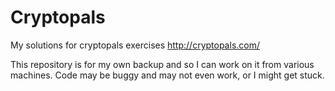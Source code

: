 # Cryptopals
My solutions for cryptopals exercises http://cryptopals.com/

This repository is for my own backup and so I can work on it from various machines. Code may be buggy and may not even work, or I might get stuck.

